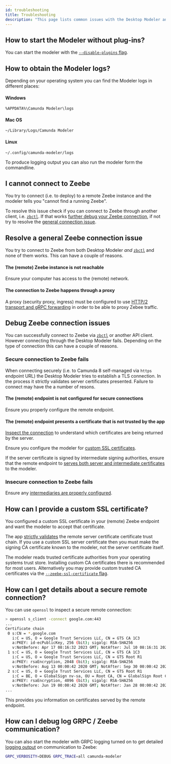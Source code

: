 ```yaml
---
id: troubleshooting
title: Troubleshooting
description: "This page lists common issues with the Desktop Modeler and potential resolutions."
---
```


## How to start the Modeler without plug-ins?

You can start the modeler with the [`--disable-plugins` flag](https://docs.camunda.io/docs/components/modeler/desktop-modeler/flags/#disable-plug-ins).

## How to obtain the Modeler logs?

Depending on your operating system you can find the Modeler logs in different places:

#### Windows

```plain
%APPDATA%\Camunda Modeler\logs
```

#### Mac OS

```plain
~/Library/Logs/Camunda Modeler
```

#### Linux

```plain
~/.config/camunda-modeler/logs
```

To produce logging output you can also run the modeler form the commandline.

## I cannot connect to Zeebe

You try to connect (i.e. to deploy) to a remote Zeebe instance and the modeler tells you "cannot find a running Zeebe".

To resolve this issue check if you can connect to Zeebe through another client, i.e. [`zbctl`](https://docs.camunda.io/docs/apis-tools/cli-client/). If that works [further debug your Zeebe connection](#debug-zeebe-connection-issues), if not try to resolve the [general connection issue](#resolve-a-general-zeebe-connection-issue).

## Resolve a general Zeebe connection issue

You try to connect to Zeebe from both Desktop Modeler _and_ [`zbctl`](https://docs.camunda.io/docs/apis-tools/cli-client/) and none of them works. This can have a couple of reasons.

#### The (remote) Zeebe instance is not reachable

Ensure your computer has access to the (remote) network.

#### The connection to Zeebe happens through a proxy

A proxy (security proxy, ingress) must be configured to use [HTTP/2 transport and gRPC forwarding](https://docs.camunda.io/docs/self-managed/platform-deployment/troubleshooting/#zeebe-ingress-grpc) in order to be able to proxy Zebee traffic. 

## Debug Zeebe connection issues

You can successfully connect to Zeebe via [`zbctl`](https://docs.camunda.io/docs/apis-tools/cli-client/) or another API client. However connecting through the Desktop Modeler fails. Depending on the type of connection this can have a couple of reasons.

### Secure connection to Zeebe fails

When connecting securely (i.e. to Camunda 8 self-managed via `https` endpoint URL) the Desktop Modeler tries to establish a TLS connection. In the process it strictly validates server certificates presented. Failure to connect may have the a number of resons.

#### The (remote) endpoint is not configured for secure connections

Ensure you properly configure the remote endpoint.

#### The (remote) endpoint presents a certificate that is not trusted by the app

[Inspect the connection](#how-can-i-get-details-about-a-secure-remote-connection) to understand which certificates are being returned by the server.

Ensure you configure the modeler for [custom SSL certificates](#how-can-i-provide-a-custom-ssl-certificate).

If the server certificate is signed by intermediate signing authorities, ensure that the remote endpoint to [serves both server and intermediate certificates](https://nginx.org/en/docs/http/configuring_https_servers.html#chains) to the modeler.

### Insecure connection to Zeebe fails

Ensure any [intermediaries are properly configured](#the-connection-to-zeebe-happens-through-a-proxy).

## How can I provide a custom SSL certificate?

You configured a custom SSL certificate in your (remote) Zeebe endpoint and want the modeler to accept that certificate.

The app [strictly validates](https://docs.camunda.io/docs/next/components/modeler/desktop-modeler/flags/#zeebe-ssl-certificate) the remote server certificate certificate trust chain. If you use a custom SSL server certificate then you must make the signing CA certificate known to the modeler, not the server certificate itself.

The modeler reads trusted certificate authorities from your operating systems trust store. Installing custom CA certificates there is recommended for most users. Alternatively you may provide custom trusted CA certificates via the [`--zeebe-ssl-certificate` flag](https://docs.camunda.io/docs/next/components/modeler/desktop-modeler/flags/#zeebe-ssl-certificate).

## How can I get details about a secure remote connection?

You can use `openssl` to inspect a secure remote connection:

```sh
> openssl s_client -connect google.com:443
...
Certificate chain
 0 s:CN = *.google.com
   i:C = US, O = Google Trust Services LLC, CN = GTS CA 1C3
   a:PKEY: id-ecPublicKey, 256 (bit); sigalg: RSA-SHA256
   v:NotBefore: Apr 17 08:16:32 2023 GMT; NotAfter: Jul 10 08:16:31 2023 GMT
 1 s:C = US, O = Google Trust Services LLC, CN = GTS CA 1C3
   i:C = US, O = Google Trust Services LLC, CN = GTS Root R1
   a:PKEY: rsaEncryption, 2048 (bit); sigalg: RSA-SHA256
   v:NotBefore: Aug 13 00:00:42 2020 GMT; NotAfter: Sep 30 00:00:42 2027 GMT
 2 s:C = US, O = Google Trust Services LLC, CN = GTS Root R1
   i:C = BE, O = GlobalSign nv-sa, OU = Root CA, CN = GlobalSign Root CA
   a:PKEY: rsaEncryption, 4096 (bit); sigalg: RSA-SHA256
   v:NotBefore: Jun 19 00:00:42 2020 GMT; NotAfter: Jan 28 00:00:42 2028 GMT
...
```

This provides you information on certificates served by the remote endpoint.

## How can I debug log GRPC / Zeebe communication?

You can also start the modeler with GRPC logging turned on to get detailed [logging output](#how-to-obtain-the-modeler-logs) on communication to Zeebe:

```sh
GRPC_VERBOSITY=DEBUG GRPC_TRACE=all camunda-modeler
```
